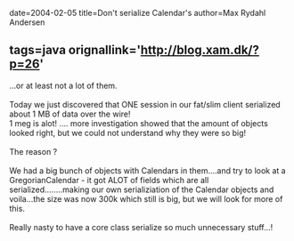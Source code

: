 date=2004-02-05
title=Don&#039;t serialize Calendar&#039;s
author=Max Rydahl Andersen

tags=java 
orignallink='http://blog.xam.dk/?p=26'
---
<div><p>...or at least not a lot of them.<br><br>
Today we just discovered that ONE session in our fat/slim client serialized about 1 MB of data over the wire!<br>
1 meg is alot! .... more investigation showed that the amount of objects looked right, but we could not understand why they were so big!<br><br>
The reason ?<br><br>
We had a big bunch of objects with Calendars in them....and try to look at a GregorianCalendar - it got ALOT of fields which are all serialized........making our own serializiation of the Calendar objects and voila...the size was now 300k which still is big, but we will look for more of this.<br><br>
Really nasty to have a core class serialize so much unnecessary stuff...!</p></div>

